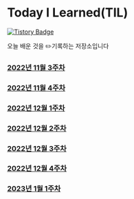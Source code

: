# Today I Learned(TIL)
[![Tistory Badge](https://img.shields.io/badge/-tech%20blog-important)](https://chan9.tistory.com/) 

오늘 배운 것을 ✏️기록하는 저장소입니다

### [2022년 11월 3주차](https://github.com/euichaan/TIL/tree/main/2022-11-3%EC%A3%BC%EC%B0%A8)
### [2022년 11월 4주차](https://github.com/euichaan/TIL/tree/main/2022-11-4%EC%A3%BC%EC%B0%A8)
### [2022년 12월 1주차](https://github.com/euichaan/TIL/tree/main/2022-12-1%EC%A3%BC%EC%B0%A8)
### [2022년 12월 2주차](https://github.com/euichaan/TIL/tree/main/2022-12-2%EC%A3%BC%EC%B0%A8)
### [2022년 12월 3주차](https://github.com/euichaan/TIL/tree/main/2022-12-3%EC%A3%BC%EC%B0%A8)
### [2022년 12월 4주차](https://github.com/euichaan/TIL/tree/main/2022-12-4%EC%A3%BC%EC%B0%A8)
### [2023년 1월 1주차](https://github.com/euichaan/TIL/tree/main/2023-11-1%EC%A3%BC%EC%B0%A8)


